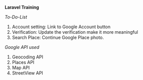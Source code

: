 **Laravel Training**

*To-Do-List*
1. Account setting: Link to Google Account button
2. Verification: Update the verification make it more meaningful
3. Search Place: Continue Google Place photo.

*Google API used*
1. Geocoding API
2. Places API
3. Map API
4. StreetView API